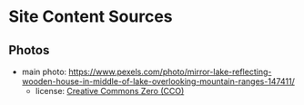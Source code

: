# Site Content Sources

## Photos
 - main photo: https://www.pexels.com/photo/mirror-lake-reflecting-wooden-house-in-middle-of-lake-overlooking-mountain-ranges-147411/
   - license: [Creative Commons Zero (CCO)](https://creativecommons.org/publicdomain/zero/1.0/)
